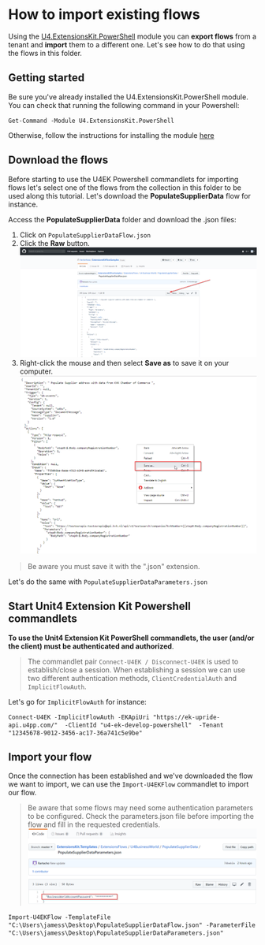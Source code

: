 # How to import existing flows

Using the [U4.ExtensionsKit.PowerShell](../docs/U4ExtensionsKitPowershellModule.md) module you can **export flows** from a tenant and **import** them to a different one. Let's see how to do that using the flows in this folder.

## Getting started

Be sure you've already installed the U4.ExtensionsKit.PowerShell module. You can check that running the following command in your Powershell:

```
Get-Command -Module U4.ExtensionsKit.PowerShell
```

Otherwise, follow the instructions for installing the module [here](../docs/U4ExtensionsKitPowershellModule.md#Install-the-U4.ExtensionsKit.PowerShell-module)

## Download the flows

Before starting to use the U4EK Powershell commandlets for importing flows let's select one of the flows from the collection in this folder to be used along this tutorial. Let's download the **PopulateSupplierData** flow for instance. 

Access the **PopulateSupplierData** folder and download the .json files:

1. Click on `PopulateSupplierDataFlow.json`
2. Click the **Raw** button.
![image](images/raw_button.png)
3. Right-click the mouse and then select **Save as** to save it on your computer. 
![image](images/save_as.png)
> Be aware you must save it with the ".json" extension.

Let's do the same with ``PopulateSupplierDataParameters.json``


## Start Unit4 Extension Kit Powershell commandlets

**To use the Unit4 Extension Kit PowerShell commandlets, the user (and/or the client) must be authenticated and authorized**. 
>The commandlet pair `Connect-U4EK / Disconnect-U4EK` is used to establish/close a session. When establishing a session we can use two different authentication methods, `ClientCredentialAuth` and `ImplicitFlowAuth`. 

Let's go for `ImplicitFlowAuth` for instance:

```
Connect-U4EK -ImplicitFlowAuth -EKApiUri "https://ek-upride-api.u4pp.com/"  -ClientId "u4-ek-develop-powershell"  -Tenant "12345678-9012-3456-ac17-36a741c5e9be"
```

## Import your flow

Once the connection has been established and we've downloaded the flow we want to import, we can use the `Import-U4EKFlow` commandlet to import our flow.

> Be aware that some flows may need some authentication parameters to be configured. Check the parameters.json file before importing the flow and fill in the requested credentials. 
![image](images/authentication_parameters.png)

```
Import-U4EKFlow -TemplateFile "C:\Users\jamess\Desktop\PopulateSupplierDataFlow.json" -ParameterFile "C:\Users\jamess\Desktop\PopulateSupplierDataParameters.json"
```
